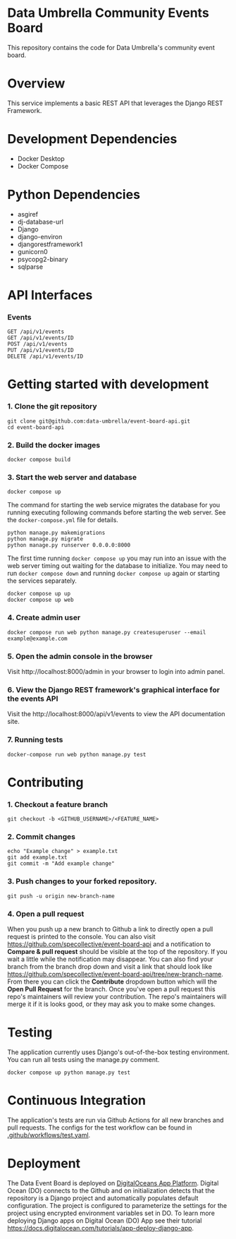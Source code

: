 # Data Umbrella Community Events Board

This repository contains the code for Data Umbrella's community event board.

# Overview

This service implements a basic REST API that leverages the Django REST Framework.

# Development Dependencies

- Docker Desktop
- Docker Compose

# Python Dependencies

- asgiref
- dj-database-url
- Django
- django-environ
- djangorestframework1
- gunicorn0
- psycopg2-binary
- sqlparse

# API Interfaces

### Events
```
GET /api/v1/events  
GET /api/v1/events/ID
POST /api/v1/events
PUT /api/v1/events/ID
DELETE /api/v1/events/ID
```

# Getting started with development

### 1. Clone the git repository

  ```
  git clone git@github.com:data-umbrella/event-board-api.git
  cd event-board-api
  ```

### 2. Build the docker images

  ```
  docker compose build
  ```

### 3. Start the web server and database

  ```
  docker compose up
  ```

  The command for starting the web service migrates the database for you running executing following commands before starting the web server. See the `docker-compose.yml` file for details.
  
  ```
  python manage.py makemigrations
  python manage.py migrate
  python manage.py runserver 0.0.0.0:8000
  ```

  The first time running `docker compose up` you may run into an issue with the web server timing out waiting for the database to initialize. You may need to run `docker compose down` and running `docker compose up` again or starting the services separately.

  ```
  docker compose up up
  docker compose up web
  ```

### 4. Create admin user

  ```
  docker compose run web python manage.py createsuperuser --email example@example.com
  ```

### 5. Open the admin console in the browser

Visit http://localhost:8000/admin in your browser to login into admin panel.

### 6. View the Django REST framework's graphical interface for the events API

Visit the http://localhost:8000/api/v1/events to view the API documentation site.

### 7. Running tests

  ```
  docker-compose run web python manage.py test
  ```

# Contributing

### 1. Checkout a feature branch

```
git checkout -b <GITHUB_USERNAME>/<FEATURE_NAME>
```

### 2. Commit changes

```
echo "Example change" > example.txt
git add example.txt
git commit -m "Add example change"
```

### 3. Push changes to your forked repository.

```
git push -u origin new-branch-name
```

### 4. Open a pull request

When you push up a new branch to Github a link to directly open a pull request is printed to the console. You can also visit https://github.com/specollective/event-board-api and a notification to **Compare & pull request** should be visible at the top of the repository. If you wait a little while the notification may disappear. You can also find your branch from the branch drop down and visit a link that should look like https://github.com/specollective/event-board-api/tree/new-branch-name. From there you can click the **Contribute** dropdown button which will the **Open Pull Request** for the branch. Once you've open a pull request this repo's maintainers will review your contribution. The repo's maintainers will merge it if it is looks good, or they may ask you to make some changes.

# Testing

The application currently uses Django's out-of-the-box testing environment. You can run all tests using the manage.py comment.

  ```
  docker compose up python manage.py test
  ```

# Continuous Integration

The application's tests are run via Github Actions for all new branches and pull requests. The configs for the test workflow can be found in [.github/workflows/test.yaml](https://github.com/specollective/event-board-api/blob/main/.github/workflows/test.yaml).

# Deployment

The Data Event Board is deployed on [DigitalOceans App Platform](https://www.digitalocean.com/products/app-platform). Digital Ocean (DO) connects to the Github and on initialization detects that the repository is a Django project and automatically populates default configuration. The project is configured to parameterize the settings for the project using encrypted environment variables set in DO. To learn more deploying Django apps on Digital Ocean (DO) App see their tutorial https://docs.digitalocean.com/tutorials/app-deploy-django-app.
